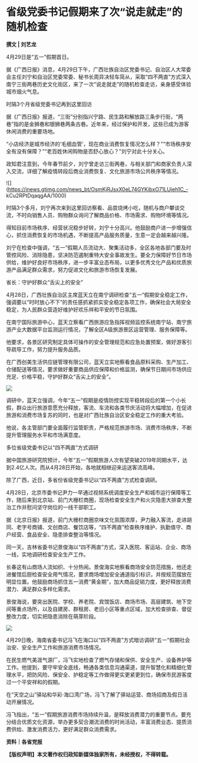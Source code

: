 # 省级党委书记假期来了次“说走就走”的随机检查

**撰文 | 刘艺龙**

4月29日是“五一”假期首日。

据《广西日报》消息，4月29日下午，广西壮族自治区党委书记、自治区人大常委会主任刘宁和自治区党委常委、秘书长周异决轻车简从，采取“四不两直”方式深入南宁三街两巷历史文化街区，来了一次“说走就走”的随机检查走访，亲身感受体验城市烟火气息。

时隔3个月省级党委书记再到这里回访

据《广西日报》报道，“三街”分别指兴宁路、民生路和解放路三条步行街，“两巷”指的是金狮巷和银狮巷两条古巷。近年来，经过保护和开发，这些已成为游客休闲消费的重要场地。

“小店经济是城市经济的‘毛细血管’，现在商业消费恢复情况怎么样？”“市场秩序安全有没有保障？”“老百姓休闲购物是否舒心放心？”刘宁对此十分关心。

政知君注意到，今年春节前夕，刘宁曾走访三街两巷，与相关部门和商家负责人深入交流，详细了解疫情转段后商业消费恢复、文化旅游市场公共秩序等情况。

![](https://inews.gtimg.com/news_bt/OsmKjRJsxX0eL74GYKibxO71LUieh1C_-
kCu2RPtDqaqgAA/1000)

时隔3个多月，刘宁再次来到这里回访察看、品尝烧烤小吃，随机与商户攀谈交流，不时向销售人员、购物群众询问了解商品价格、市场需求、购物环境等情况。

得知目前市场秩序、经营状况稳步好转，刘宁十分高兴。他鼓励商户进一步增强信心，抓住消费恢复的市场机遇，不断提高产品服务质量，生意一定会越来越兴隆。

刘宁在检查中强调，“五一”假期人员流动大、聚集活动多，全区各地各部门要及时管控风险、消除隐患，坚决防范遏制重特大安全事故发生。要全力保障好节日市场供给，维护好良好市场秩序，进一步丰富业态布局，以更多优秀文化产品和优质旅游产品满足群众需求，努力促进文化和旅游市场恢复发展。

省长：守护好群众“舌尖上的安全”

4月28日，广西壮族自治区主席蓝天立在南宁调研检查“五一”假期安全稳定工作，强调要以“时时放心不下”的责任感抓紧抓实安全稳定各项工作，确保社会大局安全稳定，为人民群众营造好维护好欢乐祥和平安的节日氛围。

在南宁国际旅游中心，蓝天立察看广西旅游应急指挥视频监控系统南宁站、南宁旅游产业大数据平台监测运行情况，了解全区A级旅游景区运营管理、服务保障等。

他要求，各景区研究制定具体可操作的安全管理规范和应急处置预案，做好游客引导疏导工作，努力提升服务品质。

在广西创美生活供应链管理有限公司，蓝天立实地察看食品原料采购、生产加工、仓储配送等情况，要求做好重要商品供应保障和价格监测，确保节日期间市场供应充足、价格平稳，守护好群众“舌尖上的安全”。

![](https://inews.gtimg.com/news_bt/OglNKCzUX0NkspoFGxcod6kBzQ9EieyLzIJhO_aKbgeUwAA/1000)

调研中，蓝天立强调，今年“五一”假期是疫情防控实现平稳转段后的第一个小长假，群众出行旅游意愿充分释放，客流、车流和各类节庆活动将大幅增加，在促进旅游和消费市场复苏的同时，也是对广西壮族自治区安全稳定工作的重大考验。

他说，各主管部门要全面履行监管职责，严格规范旅游市场、消费市场秩序，不断提升管理服务水平和市场满意度。

多位省级党委书记以“四不两直”方式调研

据中国旅游研究院预计，今年“五一”假期旅游人次有望突破2019年同期水平，达到2.4亿人次。而从4月28日开始，各地就相继迎来运送客流高峰。

除了广西，近日，多省份省级党委书记以“四不两直”方式检查调研。

4月28日，北京市委书记尹力一早通过视频系统调度安全生产和城市运行保障等工作，随后来到北京站、前门大栅栏商圈，现场检查安全生产和火灾隐患大排查大整治工作并慰问坚守岗位的一线干部职工。

据《北京日报》报道，前门大栅栏商圈京味文化氛围浓厚，尹力融入客流，走进胡同、老字号商铺、文创商店、餐饮店等，“四不两直”检查秩序维护、执勤值守、商户经营、食品安全、隐患排查整治等情况。

同一天，吉林省委书记景俊海以“四不两直”方式，深入医院、客运站、企业、商场一线，实地调研检查安全生产工作。

长春这有山商场人流如织、十分热闹。景俊海实地察看商场安全防范措施，他还走进餐馆后厨检查安全用气情况，要求商场增加安全通道指引标识，并按规范摆放在明显位置。他鼓励商场抓住五一消费“黄金期”，加大商品促销力度，更好释放消费潜力、满足群众多样化需求。

景俊海说，要突出医院、学校、养老院、宾馆饭店、商场市场、高层建筑、地下空间等重点场所，以及自建房、群租房、老旧小区等重点区域，加大检查排查、督促整改力度，切实把隐患消除在萌芽阶段。

![](https://inews.gtimg.com/news_bt/OjHaXswBCta1WmQDM6OcDgkOtGmOxmWiIMblGOTYI7ddIAA/1000)

4月29日晚，海南省委书记冯飞在海口以“四不两直”方式暗访调研“五一”假期社会治安、安全生产工作和旅游消费市场情况。

在民生燃气美涯气源厂，冯飞实地检查了燃气存储和保供、安全生产、设备养护等工作。他提到，要守牢安全底线，畅通各类信息沟通渠道，提升智慧化和精细化管理水平，把防风险、保安全、护稳定等工作做得更实更紧更到位，确保市民游客度过一个平安祥和的假期。

在“天空之山”驿站和华彩·海口湾广场，冯飞了解了驿站运营、商场招商及假日活动开展情况。

冯飞指出，“五一”假期旅游消费市场持续升温，是释放消费潜力的重要节点。要充分结合优质文化资源，举办更多契合潮流消费的时尚活动，丰富消费业态、提质消费供给、激发消费活力，更好满足群众消费需求。

**资料｜各省党报**

**【版权声明】本文著作权归政知新媒体独家所有，未经授权，不得转载。**

